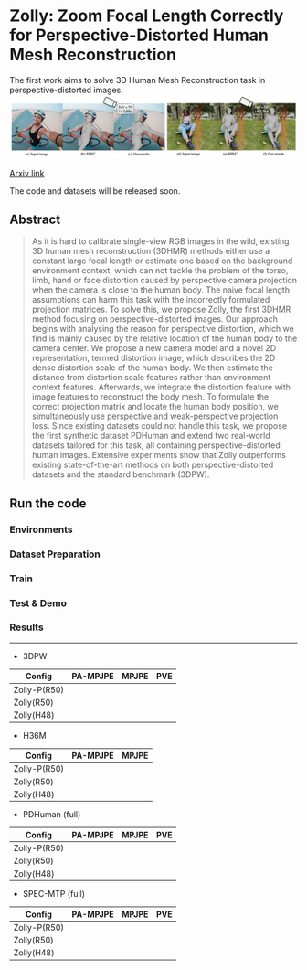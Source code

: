 # Zolly: Zoom Focal Length Correctly for Perspective-Distorted Human Mesh Reconstruction

The first work aims to solve 3D Human Mesh Reconstruction task in perspective-distorted images. 
![teaser](assets/teaser.png)

[Arxiv link](https://arxiv.org/abs/2303.13796)

The code and datasets will be released soon.

## Abstract
>As it is hard to calibrate single-view RGB images in the wild, existing 3D human mesh reconstruction (3DHMR) methods either use a constant large focal length or estimate one based on the background environment context, which can not tackle the problem of the torso, limb, hand or face distortion caused by perspective camera projection when the camera is close to the human body. The naive focal length assumptions can harm this task with the incorrectly formulated projection matrices. To solve this, we propose Zolly, the first 3DHMR method focusing on perspective-distorted images. Our approach begins with analysing the reason for perspective distortion, which we find is mainly caused by the relative location of the human body to the camera center. We propose a new camera model and a novel 2D representation, termed distortion image, which describes the 2D dense distortion scale of the human body. We then estimate the distance from distortion scale features rather than environment context features. Afterwards, we integrate the distortion feature with image features to reconstruct the body mesh. To formulate the correct projection matrix and locate the human body position, we simultaneously use perspective and weak-perspective projection loss. Since existing datasets could not handle this task, we propose the first synthetic dataset PDHuman and extend two real-world datasets tailored for this task, all containing perspective-distorted human images. Extensive experiments show that Zolly outperforms existing state-of-the-art methods on both perspective-distorted datasets and the standard benchmark (3DPW).

## Run the code
### Environments
### Dataset Preparation

### Train

### Test & Demo


### Results
---


- 3DPW

| Config       | PA-MPJPE | MPJPE | PVE |
| ------------ | -------- | ----- | --- |
| Zolly-P(R50) |          |       |     |
| Zolly(R50)   |          |       |     |
| Zolly(H48)   |          |       |     |

- H36M

| Config       | PA-MPJPE | MPJPE |
| ------------ | -------- | ----- |
| Zolly-P(R50) |          |       |
| Zolly(R50)   |          |       |
| Zolly(H48)   |          |       |

- PDHuman (full)

| Config       | PA-MPJPE | MPJPE | PVE |
| ------------ | -------- | ----- | --- |
| Zolly-P(R50) |          |       |     |
| Zolly(R50)   |          |       |     |
| Zolly(H48)   |          |       |     |

- SPEC-MTP (full)

| Config       | PA-MPJPE | MPJPE | PVE |
| ------------ | -------- | ----- | --- |
| Zolly-P(R50) |          |       |     |
| Zolly(R50)   |          |       |     |
| Zolly(H48)   |          |       |     |

